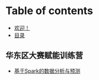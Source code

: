 # Table of contents

* [欢迎！](README.md)
* [目录](<README (1).md>)

## 华东区大赛赋能训练营

* [基于Spark的数据分析与预测](hua-dong-qu-da-sai-fu-neng-xun-lian-ying/ji-yu-spark-de-shu-ju-fen-xi-yu-yu-ce.md)
